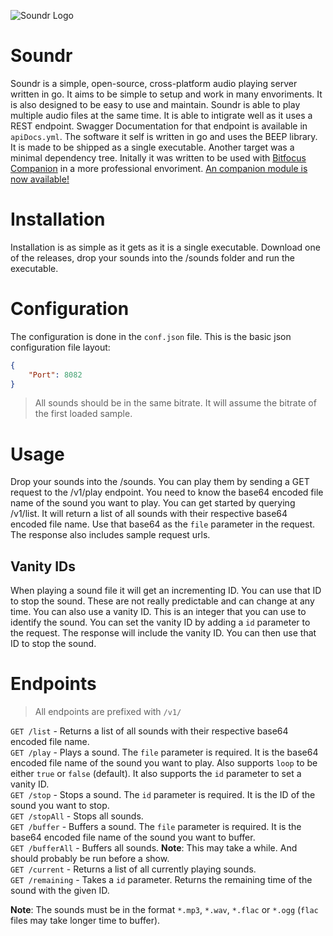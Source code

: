 ![Soundr Logo](/resources/logo.svg "Soundr Logo")

# Soundr
Soundr is a simple, open-source, cross-platform audio playing server written in go.
It aims to be simple to setup and work in many envoriments. It is also designed to be
easy to use and maintain. 
Soundr is able to play multiple audio files at the same time. It is able to intigrate well as it uses a REST endpoint.
Swagger Documentation for that endpoint is available in `apiDocs.yml`.
The software it self is written in go and uses the BEEP library. It is made to be shipped as a single executable.
Another target was a minimal dependency tree.
Initally it was written to be used with [Bitfocus Companion](https://bitfocus.io/companion) in a more professional envoriment. [An companion module is now available!](https://github.com/bitfocus/companion-module-pnh-soundr)

# Installation
Installation is as simple as it gets as it is a single executable.
Download one of the releases, drop your sounds into the /sounds folder and run the executable.

# Configuration
The configuration is done in the `conf.json` file.
This is the basic json configuration file layout:
```json
{
    "Port": 8082
}
```

> All sounds should be in the same bitrate. It will assume the bitrate of the first loaded sample.

# Usage
Drop your sounds into the /sounds. You can play them by sending a GET request to the /v1/play endpoint.
You need to know the base64 encoded file name of the sound you want to play. You can get started by querying /v1/list. It will return a list of all sounds with their respective base64 encoded file name.
Use that base64 as the `file` parameter in the request. The response also includes sample request urls.

## Vanity IDs
When playing a sound file it will get an incrementing ID. You can use that ID to stop the sound. These are not really predictable and can change at any time. You can also use a vanity ID. This is an integer that you can use to identify the sound. You can set the vanity ID by adding a `id` parameter to the request. The response will include the vanity ID. You can then use that ID to stop the sound.

# Endpoints
> All endpoints are prefixed with `/v1/`

`GET /list` - Returns a list of all sounds with their respective base64 encoded file name. <br>
`GET /play` - Plays a sound. The `file` parameter is required. It is the base64 encoded file name of the sound you want to play. Also supports `loop` to be either `true` or `false` (default). It also supports the `id` parameter to set a vanity ID.<br>
`GET /stop` - Stops a sound. The `id` parameter is required. It is the ID of the sound you want to stop.<br>
`GET /stopAll` - Stops all sounds.<br>
`GET /buffer` - Buffers a sound. The `file` parameter is required. It is the base64 encoded file name of the sound you want to buffer.<br>
`GET /bufferAll` - Buffers all sounds. **Note**: This may take a while. And should probably be run before a show.<br>
`GET /current` - Returns a list of all currently playing sounds.<br>
`GET /remaining` - Takes a `id` parameter. Returns the remaining time of the sound with the given ID.<br>

**Note**: The sounds must be in the format `*.mp3`, `*.wav`, `*.flac` or `*.ogg` (`flac` files may take longer time to buffer).
